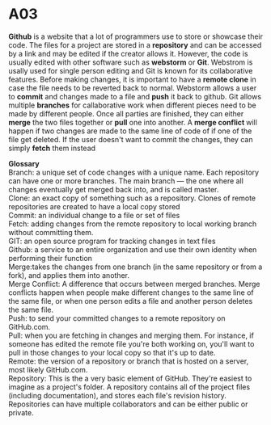 # A03

<p><strong>Github</strong> is a website that a lot of programmers use to store or showcase their code. The files for a project are stored in a <strong>repository</strong> and can be accessed by a link and may be edited if the creator allows it. However, the code is usually edited with other software such as <strong>webstorm</strong> or <strong>Git</strong>. Webstrom is usally used for single person editing and Git is known for its collaborative features. Before making changes, it is important to have a <strong>remote</strong><strong> clone</strong> in case the file needs to be reverted back to normal. Webstorm allows a user to <strong>commit</strong> and changes made to a file and <strong>push</strong> it back to github. Git allows multiple <strong>branches</strong> for callaborative work when different pieces need to be made by different people. Once all parties are finished, they can either <strong>merge</strong> the two files together or <strong>pull</strong> one into another. A <strong> merge conflict </strong> will happen if two changes are made to the same line of code of if one of the file get deleted. If the user doesn't want to commit the changes, they can simply <strong>fetch</strong> them instead </p>

<p>
  <strong>Glossary</strong><br>
Branch: a unique set of code changes with a unique name. Each repository can have one or more branches. The main branch — the one where all changes eventually get merged back into, and is called master.<br>
Clone: an exact copy of something such as a repository. Clones of remote repositories are created to have a local copy stored<br>
Commit:  an individual change to a file or set of files<br>
Fetch:  adding changes from the remote repository to local working branch without committing them.<br>
GIT:  an open source program for tracking changes in text files<br>
Github: a service to an entire organization and use their own identity when performing their function<br>
Merge:takes the changes from one branch (in the same repository or from a fork), and applies them into another.<br>
Merge Conflict: A difference that occurs between merged branches. Merge conflicts happen when people make different changes to the same line of the same file, or when one person edits a file and another person deletes the same file.<br>
Push: to send your committed changes to a remote repository on GitHub.com.<br>
Pull: when you are fetching in changes and merging them. For instance, if someone has edited the remote file you're both working on, you'll want to pull in those changes to your local copy so that it's up to date.<br>
Remote: the version of a repository or branch that is hosted on a server, most likely GitHub.com.<br>
Repository:  This is the a very basic element of GitHub. They're easiest to imagine as a project's folder. A repository contains all of the project files (including documentation), and stores each file's revision history. Repositories can have multiple collaborators and can be either public or private.<br>

<p>



